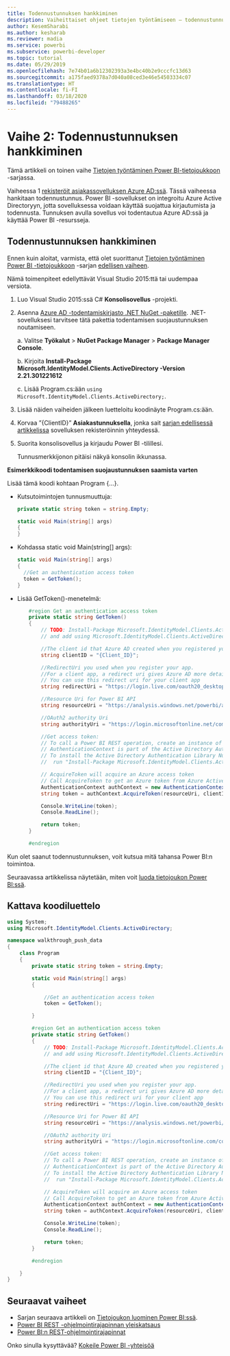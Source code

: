 ```yaml
---
title: Todennustunnuksen hankkiminen
description: Vaiheittaiset ohjeet tietojen työntämiseen – todennustunnuksen hankkiminen
author: KesemSharabi
ms.author: kesharab
ms.reviewer: madia
ms.service: powerbi
ms.subservice: powerbi-developer
ms.topic: tutorial
ms.date: 05/29/2019
ms.openlocfilehash: 7e74b01a6b12302393a3e4bc40b2e9cccfc13d63
ms.sourcegitcommit: a175faed9378a7d040a08ced3e46e54503334c07
ms.translationtype: HT
ms.contentlocale: fi-FI
ms.lasthandoff: 03/18/2020
ms.locfileid: "79488265"
---
```

# <a name="step-2-get-an-authentication-access-token"></a>Vaihe 2: Todennustunnuksen hankkiminen

Tämä artikkeli on toinen vaihe [Tietojen työntäminen Power BI-tietojoukkoon](walkthrough-push-data.md) -sarjassa.

Vaiheessa 1 [rekisteröit asiakassovelluksen Azure AD:ssä](../embedded/register-app.md). Tässä vaiheessa hankitaan todennustunnus. Power BI -sovellukset on integroitu Azure Active Directoryyn, jotta sovelluksessa voidaan käyttää suojattua kirjautumista ja todennusta. Tunnuksen avulla sovellus voi todentautua Azure AD:ssä ja käyttää Power BI -resursseja.

## <a name="get-an-authentication-access-token"></a>Todennustunnuksen hankkiminen

Ennen kuin aloitat, varmista, että olet suorittanut [Tietojen työntäminen Power BI -tietojoukkoon](walkthrough-push-data.md) -sarjan [edellisen vaiheen](../embedded/register-app.md). 

Nämä toimenpiteet edellyttävät Visual Studio 2015:ttä tai uudempaa versiota.

1. Luo Visual Studio 2015:ssä C# **Konsolisovellus** -projekti.

2. Asenna [Azure AD -todentamiskirjasto .NET NuGet -paketille](https://www.nuget.org/packages/Microsoft.IdentityModel.Clients.ActiveDirectory/2.22.302111727). .NET-sovelluksesi tarvitsee tätä pakettia todentamisen suojaustunnuksen noutamiseen. 

     a. Valitse **Työkalut** > **NuGet Package Manager** > **Package Manager Console**.

     b. Kirjoita **Install-Package Microsoft.IdentityModel.Clients.ActiveDirectory -Version 2.21.301221612**

     c. Lisää Program.cs:ään `using Microsoft.IdentityModel.Clients.ActiveDirectory;`.

3. Lisää näiden vaiheiden jälkeen luetteloitu koodinäyte Program.cs:ään.

4. Korvaa ”{ClientID}” **Asiakastunnuksella**, jonka sait [sarjan edellisessä artikkelissa](../embedded/register-app.md) sovelluksen rekisteröinnin yhteydessä.

5. Suorita konsolisovellus ja kirjaudu Power BI -tilillesi. 

   Tunnusmerkkijonon pitäisi näkyä konsolin ikkunassa.

**Esimerkkikoodi todentamisen suojaustunnuksen saamista varten**

Lisää tämä koodi kohtaan Program {...}.

* Kutsutoimintojen tunnusmuuttuja: 
  
  ```csharp
  private static string token = string.Empty;
  
  static void Main(string[] args)
  {
  }
  ```
* Kohdassa static void Main(string[] args):
  
  ```csharp
  static void Main(string[] args)
  {
    //Get an authentication access token
    token = GetToken();
  }
  ```
* Lisää GetToken()-menetelmä:

```csharp
       #region Get an authentication access token
       private static string GetToken()
       {
           // TODO: Install-Package Microsoft.IdentityModel.Clients.ActiveDirectory -Version 2.21.301221612
           // and add using Microsoft.IdentityModel.Clients.ActiveDirectory

           //The client id that Azure AD created when you registered your client app.
           string clientID = "{Client_ID}";

           //RedirectUri you used when you register your app.
           //For a client app, a redirect uri gives Azure AD more details on the application that it will authenticate.
           // You can use this redirect uri for your client app
           string redirectUri = "https://login.live.com/oauth20_desktop.srf";

           //Resource Uri for Power BI API
           string resourceUri = "https://analysis.windows.net/powerbi/api";

           //OAuth2 authority Uri
           string authorityUri = "https://login.microsoftonline.net/common/";

           //Get access token:
           // To call a Power BI REST operation, create an instance of AuthenticationContext and call AcquireToken
           // AuthenticationContext is part of the Active Directory Authentication Library NuGet package
           // To install the Active Directory Authentication Library NuGet package in Visual Studio,
           //  run "Install-Package Microsoft.IdentityModel.Clients.ActiveDirectory" from the nuget Package Manager Console.

           // AcquireToken will acquire an Azure access token
           // Call AcquireToken to get an Azure token from Azure Active Directory token issuance endpoint
           AuthenticationContext authContext = new AuthenticationContext(authorityUri);
           string token = authContext.AcquireToken(resourceUri, clientID, new Uri(redirectUri)).AccessToken;

           Console.WriteLine(token);
           Console.ReadLine();

           return token;
       }

       #endregion
```

Kun olet saanut todennustunnuksen, voit kutsua mitä tahansa Power BI:n toimintoa.

Seuraavassa artikkelissa näytetään, miten voit [luoda tietojoukon Power BI:ssä](walkthrough-push-data-create-dataset.md).


## <a name="complete-code-listing"></a>Kattava koodiluettelo

```csharp
using System;
using Microsoft.IdentityModel.Clients.ActiveDirectory;

namespace walkthrough_push_data
{
    class Program
    {
        private static string token = string.Empty;

        static void Main(string[] args)
        {

            //Get an authentication access token
            token = GetToken();

        }

        #region Get an authentication access token
        private static string GetToken()
        {
            // TODO: Install-Package Microsoft.IdentityModel.Clients.ActiveDirectory -Version 2.21.301221612
            // and add using Microsoft.IdentityModel.Clients.ActiveDirectory

            //The client id that Azure AD created when you registered your client app.
            string clientID = "{Client_ID}";

            //RedirectUri you used when you register your app.
            //For a client app, a redirect uri gives Azure AD more details on the application that it will authenticate.
            // You can use this redirect uri for your client app
            string redirectUri = "https://login.live.com/oauth20_desktop.srf";

            //Resource Uri for Power BI API
            string resourceUri = "https://analysis.windows.net/powerbi/api";

            //OAuth2 authority Uri
            string authorityUri = "https://login.microsoftonline.com/common/";

            //Get access token:
            // To call a Power BI REST operation, create an instance of AuthenticationContext and call AcquireToken
            // AuthenticationContext is part of the Active Directory Authentication Library NuGet package
            // To install the Active Directory Authentication Library NuGet package in Visual Studio,
            //  run "Install-Package Microsoft.IdentityModel.Clients.ActiveDirectory" from the nuget Package Manager Console.

            // AcquireToken will acquire an Azure access token
            // Call AcquireToken to get an Azure token from Azure Active Directory token issuance endpoint
            AuthenticationContext authContext = new AuthenticationContext(authorityUri);
            string token = authContext.AcquireToken(resourceUri, clientID, new Uri(redirectUri)).AccessToken;

            Console.WriteLine(token);
            Console.ReadLine();

            return token;
        }

        #endregion

    }
}
```



## <a name="next-steps"></a>Seuraavat vaiheet

* Sarjan seuraava artikkeli on [Tietojoukon luominen Power BI:ssä](walkthrough-push-data-create-dataset.md).
* [Power BI REST -ohjelmointirajapinnan yleiskatsaus](overview-of-power-bi-rest-api.md)  
* [Power BI:n REST-ohjelmointirajapinnat](https://docs.microsoft.com/rest/api/power-bi/)  

Onko sinulla kysyttävää? [Kokeile Power BI -yhteisöä](https://community.powerbi.com/)